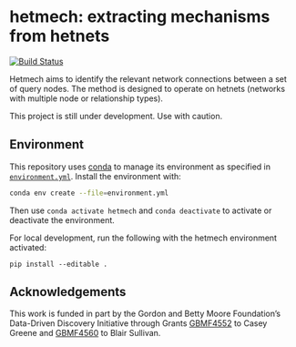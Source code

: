 # hetmech: extracting mechanisms from hetnets

[![Build Status](https://travis-ci.org/greenelab/hetmech.svg?branch=master)](https://travis-ci.org/greenelab/hetmech)

Hetmech aims to identify the relevant network connections between a set of query nodes.
The method is designed to operate on hetnets (networks with multiple node or relationship types).

This project is still under development. Use with caution.

## Environment

This repository uses [conda](http://conda.pydata.org/docs/) to manage its environment as specified in [`environment.yml`](environment.yml).
Install the environment with:

```sh
conda env create --file=environment.yml
```

Then use `conda activate hetmech` and `conda deactivate` to activate or deactivate the environment.

For local development, run the following with the hetmech environment activated:

`pip install --editable .`

## Acknowledgements

This work is funded in part by the Gordon and Betty Moore Foundation’s Data-Driven Discovery Initiative through Grants [GBMF4552](https://www.moore.org/grant-detail?grantId=GBMF4552) to Casey Greene and [GBMF4560](https://www.moore.org/grant-detail?grantId=GBMF4560) to Blair Sullivan.
